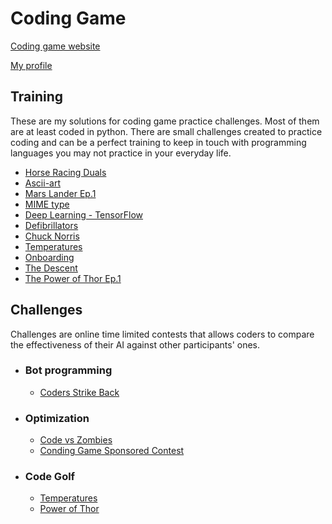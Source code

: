# Coding Game
[Coding game website](https://www.codingame.com/)

[My profile](https://www.codingame.com/profile/3db8070d12309aaa6b75f4a64c8c16e8805248)

## Training

These are my solutions for coding game practice challenges.
Most of them are at least coded in python. There are small challenges created to practice coding and can be a perfect training to keep in touch with programming languages you may not practice in your everyday life.

- [Horse Racing Duals](https://www.codingame.com/ide/puzzle/horse-racing-duals)
- [Ascii-art](https://www.codingame.com/ide/puzzle/ascii-art)
- [Mars Lander Ep.1](https://www.codingame.com/ide/puzzle/mars-lander-episode-1)
- [MIME type](https://www.codingame.com/ide/puzzle/mime-type)
- [Deep Learning - TensorFlow](https://www.codingame.com/ide/puzzle/deep-learning-tensorflow)
- [Defibrillators](https://www.codingame.com/ide/puzzle/defibrillators)
- [Chuck Norris](https://www.codingame.com/ide/puzzle/chuck-norris)
- [Temperatures](https://www.codingame.com/ide/puzzle/temperatures)
- [Onboarding](https://www.codingame.com/ide/puzzle/onboarding)
- [The Descent](https://www.codingame.com/ide/puzzle/the-descent)
- [The Power of Thor Ep.1](https://www.codingame.com/ide/puzzle/power-of-thor-episode-1)

## Challenges

Challenges are online time limited contests that allows coders to compare the effectiveness of their AI against other participants' ones.

- ### Bot programming
  - [Coders Strike Back](https://www.codingame.com/ide/puzzle/coders-strike-back)
- ### Optimization
  - [Code vs Zombies](https://www.codingame.com/ide/puzzle/code-vs-zombies)
  - [Conding Game Sponsored Contest](https://www.codingame.com/ide/puzzle/codingame-sponsored-contest)
- ### Code Golf
    - [Temperatures](https://www.codingame.com/ide/puzzle/temperature-code-golf)
    - [Power of Thor](https://www.codingame.com/ide/puzzle/power-of-thor)
